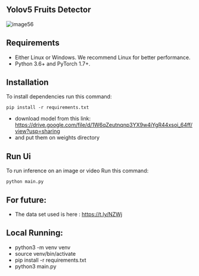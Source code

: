 ## Yolov5 Fruits Detector

![image56](https://user-images.githubusercontent.com/78360814/132986719-930cfd38-df77-453b-9f98-a3be51ead240.jpeg)

## Requirements
- Either Linux or Windows. We recommend Linux for better performance.
- Python 3.6+ and PyTorch 1.7+.


## Installation

To install dependencies run this command:
```
pip install -r requirements.txt
```
- download model from this link: https://drive.google.com/file/d/1W6qZeutnqnp3YX9w4iYgR44xsoi_64ff/view?usp=sharing
-  and put them on weights directory

## Run Ui

To run inference on an image or video Run this command:

```
python main.py 
```
## For future:
- The data set used is here : https://t.ly/NZWj

## Local Running:

- python3 -m venv venv
- source venv/bin/activate
- pip install -r requirements.txt
- python3 main.py